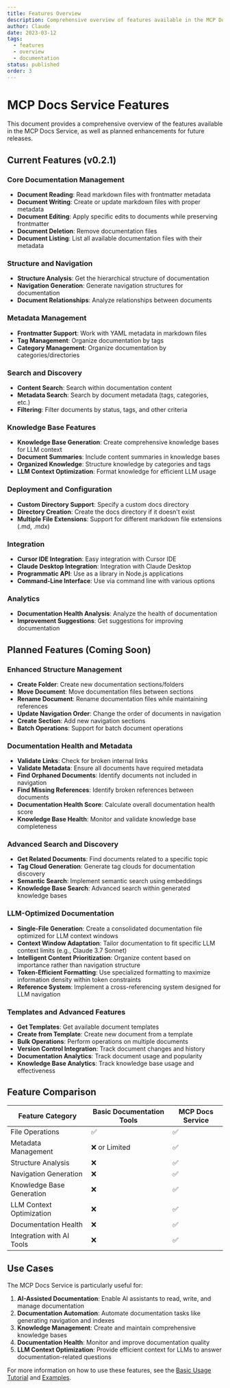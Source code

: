 ```yaml
---
title: Features Overview
description: Comprehensive overview of features available in the MCP Docs Service
author: Claude
date: 2023-03-12
tags:
  - features
  - overview
  - documentation
status: published
order: 3
---
```


# MCP Docs Service Features

This document provides a comprehensive overview of the features available in the MCP Docs Service, as well as planned enhancements for future releases.

## Current Features (v0.2.1)

### Core Documentation Management

- **Document Reading**: Read markdown files with frontmatter metadata
- **Document Writing**: Create or update markdown files with proper metadata
- **Document Editing**: Apply specific edits to documents while preserving frontmatter
- **Document Deletion**: Remove documentation files
- **Document Listing**: List all available documentation files with their metadata

### Structure and Navigation

- **Structure Analysis**: Get the hierarchical structure of documentation
- **Navigation Generation**: Generate navigation structures for documentation
- **Document Relationships**: Analyze relationships between documents

### Metadata Management

- **Frontmatter Support**: Work with YAML metadata in markdown files
- **Tag Management**: Organize documentation by tags
- **Category Management**: Organize documentation by categories/directories

### Search and Discovery

- **Content Search**: Search within documentation content
- **Metadata Search**: Search by document metadata (tags, categories, etc.)
- **Filtering**: Filter documents by status, tags, and other criteria

### Knowledge Base Features

- **Knowledge Base Generation**: Create comprehensive knowledge bases for LLM context
- **Document Summaries**: Include content summaries in knowledge bases
- **Organized Knowledge**: Structure knowledge by categories and tags
- **LLM Context Optimization**: Format knowledge for efficient LLM usage

### Deployment and Configuration

- **Custom Directory Support**: Specify a custom docs directory
- **Directory Creation**: Create the docs directory if it doesn't exist
- **Multiple File Extensions**: Support for different markdown file extensions (.md, .mdx)

### Integration

- **Cursor IDE Integration**: Easy integration with Cursor IDE
- **Claude Desktop Integration**: Integration with Claude Desktop
- **Programmatic API**: Use as a library in Node.js applications
- **Command-Line Interface**: Use via command line with various options

### Analytics

- **Documentation Health Analysis**: Analyze the health of documentation
- **Improvement Suggestions**: Get suggestions for improving documentation

## Planned Features (Coming Soon)

### Enhanced Structure Management

- **Create Folder**: Create new documentation sections/folders
- **Move Document**: Move documentation files between sections
- **Rename Document**: Rename documentation files while maintaining references
- **Update Navigation Order**: Change the order of documents in navigation
- **Create Section**: Add new navigation sections
- **Batch Operations**: Support for batch document operations

### Documentation Health and Metadata

- **Validate Links**: Check for broken internal links
- **Validate Metadata**: Ensure all documents have required metadata
- **Find Orphaned Documents**: Identify documents not included in navigation
- **Find Missing References**: Identify broken references between documents
- **Documentation Health Score**: Calculate overall documentation health score
- **Knowledge Base Health**: Monitor and validate knowledge base completeness

### Advanced Search and Discovery

- **Get Related Documents**: Find documents related to a specific topic
- **Tag Cloud Generation**: Generate tag clouds for documentation discovery
- **Semantic Search**: Implement semantic search using embeddings
- **Knowledge Base Search**: Advanced search within generated knowledge bases

### LLM-Optimized Documentation

- **Single-File Generation**: Create a consolidated documentation file optimized for LLM context windows
- **Context Window Adaptation**: Tailor documentation to fit specific LLM context limits (e.g., Claude 3.7 Sonnet)
- **Intelligent Content Prioritization**: Organize content based on importance rather than navigation structure
- **Token-Efficient Formatting**: Use specialized formatting to maximize information density within token constraints
- **Reference System**: Implement a cross-referencing system designed for LLM navigation

### Templates and Advanced Features

- **Get Templates**: Get available document templates
- **Create from Template**: Create new document from a template
- **Bulk Operations**: Perform operations on multiple documents
- **Version Control Integration**: Track document changes and history
- **Documentation Analytics**: Track document usage and popularity
- **Knowledge Base Analytics**: Track knowledge base usage and effectiveness

## Feature Comparison

| Feature Category          | Basic Documentation Tools | MCP Docs Service |
| ------------------------- | ------------------------- | ---------------- |
| File Operations           | ✅                        | ✅               |
| Metadata Management       | ❌ or Limited             | ✅               |
| Structure Analysis        | ❌                        | ✅               |
| Navigation Generation     | ❌                        | ✅               |
| Knowledge Base Generation | ❌                        | ✅               |
| LLM Context Optimization  | ❌                        | ✅               |
| Documentation Health      | ❌                        | ✅               |
| Integration with AI Tools | ❌                        | ✅               |

## Use Cases

The MCP Docs Service is particularly useful for:

1. **AI-Assisted Documentation**: Enable AI assistants to read, write, and manage documentation
2. **Documentation Automation**: Automate documentation tasks like generating navigation and indexes
3. **Knowledge Management**: Create and maintain comprehensive knowledge bases
4. **Documentation Health**: Monitor and improve documentation quality
5. **LLM Context Optimization**: Provide efficient context for LLMs to answer documentation-related questions

For more information on how to use these features, see the [Basic Usage Tutorial](tutorials/basic-usage.md) and [Examples](examples/documentation-health-check.md).
